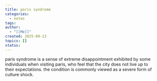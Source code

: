 ```yaml
---
title: paris syndrome
categories:
  - notes
tags:
author:
  - "[[Me]]"
created: 2025-09-13
topics: []
status:
---
```

paris syndrome is a sense of extreme disappointment exhibited by some individuals when visiting paris, who feel that the city does not live up to their expectations. the condition is commonly viewed as a severe form of culture shock.